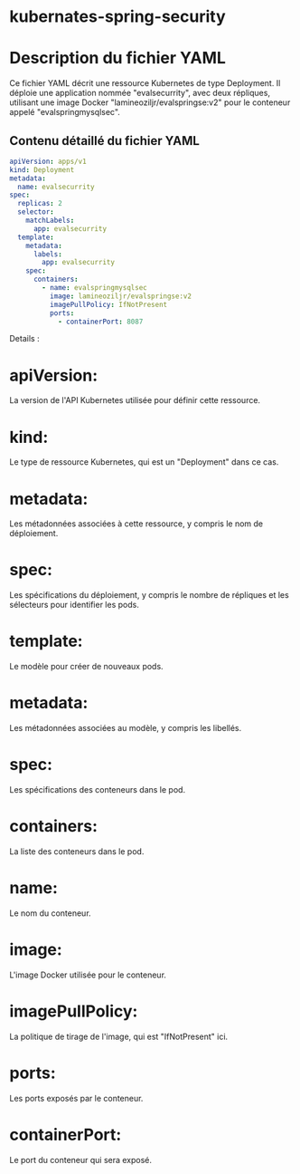 # kubernates-spring-security

# Description du fichier YAML

Ce fichier YAML décrit une ressource Kubernetes de type Deployment. Il déploie une application nommée "evalsecurrity", avec deux répliques, utilisant une image Docker "lamineoziljr/evalspringse:v2" pour le conteneur appelé "evalspringmysqlsec". 

## Contenu détaillé du fichier YAML

```yaml
apiVersion: apps/v1
kind: Deployment
metadata:
  name: evalsecurrity
spec:
  replicas: 2
  selector:
    matchLabels:
      app: evalsecurrity
  template:
    metadata:
      labels:
        app: evalsecurrity
    spec:
      containers:
        - name: evalspringmysqlsec
          image: lamineoziljr/evalspringse:v2
          imagePullPolicy: IfNotPresent
          ports:
            - containerPort: 8087
```

Details : 
##
# apiVersion: 
La version de l'API Kubernetes utilisée pour définir cette ressource.
##
# kind:
Le type de ressource Kubernetes, qui est un "Deployment" dans ce cas.
##
# metadata: 
Les métadonnées associées à cette ressource, y compris le nom de déploiement.
##
# spec: 
Les spécifications du déploiement, y compris le nombre de répliques et les sélecteurs pour identifier les pods.
##
# template: 
Le modèle pour créer de nouveaux pods.
##
# metadata: 
Les métadonnées associées au modèle, y compris les libellés.
##
# spec: 
Les spécifications des conteneurs dans le pod.
##
# containers: 
La liste des conteneurs dans le pod.
##
# name: 
Le nom du conteneur.
##
# image: 
L'image Docker utilisée pour le conteneur.
##
# imagePullPolicy: 
La politique de tirage de l'image, qui est "IfNotPresent" ici.
##
# ports: 
Les ports exposés par le conteneur.
##
# containerPort: 
Le port du conteneur qui sera exposé.
##

